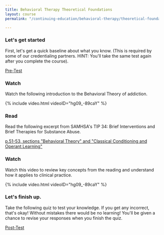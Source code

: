 ```yaml
---
title: Behavioral Therapy Theoretical Foundations
layout: course
permalink: "/continuing-education/behavioral-therapy/theoretical-foundations/"

---
```

### Let's get started

First, let's get a quick baseline about what you know. (This is required by some of our credentialing partners. HINT: You'll take the same test again after you complete the course).

[Pre-Test](https://docs.google.com/forms/d/e/1FAIpQLSfIXKl38T1WX5Msq7G3qMIHVaC_n_Ysp2iZmdWOcP9pafwSwg/viewform?usp=sf_link)

### Watch

Watch the following introduction to the Behavioral Theory of addiction.

{% include video.html videoID="hg09_-89caY" %}

### Read

Read the following excerpt from SAMHSA's TIP 34: Brief Interventions and Brief Therapies for Substance Abuse.

[p.51-53, sections "Behavioral Theory" and "Classical Conditioning and Operant Learning"](https://store.samhsa.gov/system/files/sma12-3952.pdf#page=78)

### Watch

Watch this video to review key concepts from the reading and understand how it applies to clinical practice.

{% include video.html videoID="hg09_-89caY" %}

### Let's finish up.

Take the following quiz to test your knowledge. If you get any incorrect, that's okay! Without mistakes there would be no learning! You'll be given a chance to revise your responses when you finish the quiz.

[Post-Test]()
